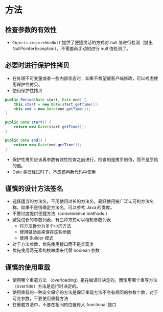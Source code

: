# 方法
<!-- toc -->
## 检查参数的有效性
* `Objects.requireNonNull` 提供了便捷灵活的方式对 null 值进行检测（抛出 NullPointerException），不需要再手动的进行 null 值检测了。

## 必要时进行保护性拷贝
* 在处理不可变量或者一些内部状态时，如果不希望被客户端修改，可以考虑使用保护性拷贝。
* 使用保护性拷贝
```java
public Period(Date start, Date end) {
    this.start = new Date(start.getTime());
    this.end = new Date(end.getTime());
}

public Date start() {
    return new Date(start.getTime());
}

public Date end() {
    return new Date(end.getTime());
}
```
* 保护性拷贝应该再参数有效性检查之前进行，检查的是拷贝的值，而不是原始的值。
* Date 类已经过时了，不应该再新代码中使用

## 谨慎的设计方法签名
* 选择适当的方法名，不用使用过长的方法名，最好使用被广泛认可的方法名称，如果不是很确定方法名，可以参考 Java 的类库。
* 不要过度提供便捷方法（convenience  methods.）
* 避免过长的参数列表，有三种方式可以缩短参数列表
    - 将方法拆分为多个小的方法
    - 使用辅助类来保存这些参数
    - 使用 Builder 模式
* 对于方法参数，优先使用接口而不是实现类
* 优先使用两元素的枚举类来代替 boolean 参数

## 谨慎的使用重载
* 使用哪个重载方法 （overloading）是在编译时决定的，而使用哪个重写方法（override）方法是运行时决定的。
* 使用重载的一种安全保守的方法是保证重载方法不会有相同的参数个数，对于可变参数，不要使用重载方法
* 在重载方法中，不要在相同的位置传入 functional 接口
